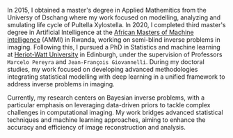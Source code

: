 
In 2015, I obtained a master's degree in Applied Mathemitics from the Universy of Dschang where my work focused on modelling, analyzing and smulating life cycle of Pultella Xylostella. In 2020, I completed third master's degree in Artificial Intelligence at the [African Masters of Machine intelligence]() (AMMI) in Rwanda, working on semi-blind inverse problems in imaging. Following this, I pursued a PhD in Statistics and machine learning at [Heriot-Watt University]() in Edinburgh, under the supervision of Professors `Marcelo Pereyra` and `Jean-François Giovannelli`. During my doctoral studies, my work focused on developing advanced methodologies integrating statistical modelling with deep learning in a unified framework to address inverse problems in imaging.

Currently, my research centers on Bayesian inverse problems, with a particular emphasis on leveraging data-driven priors to tackle complex challenges in computational imaging. My work bridges advanced statistical techniques and machine learning approaches, aiming to enhance the accuracy and efficiency of image reconstruction and analysis.
